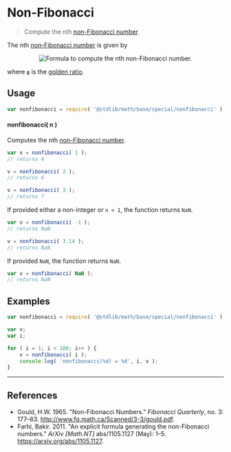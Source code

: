 # Non-Fibonacci

> Compute the nth [non-Fibonacci number][fibonacci-number].


<!-- Section to include introductory text. Make sure to keep an empty line after the intro `section` element and another before the `/section` close. -->

<section class="intro">

The nth [non-Fibonacci number][fibonacci-number] is given by

<!-- <equation class="equation" label="eq:nonfibonacci_number" align="center" raw="f(n) = \left \lfloor{ (n + 1) + \log_\varphi \biggl( \sqrt{5}( (n+1) + \log_\varphi((n+1) \sqrt{5}) ) - 5 + \tfrac{3}{n+1} \biggr) - 2 } \right \rfloor" alt="Formula to compute the nth non-Fibonacci number."> -->

<div class="equation" align="center" data-raw-text="f(n) = \left \lfloor{ (n + 1) + \log_\varphi \biggl( \sqrt{5}( (n+1) + \log_\varphi((n+1) \sqrt{5}) ) - 5 + \tfrac{3}{n+1} \biggr) - 2 } \right \rfloor" data-equation="eq:nonfibonacci_number">
    <img src="" alt="Formula to compute the nth non-Fibonacci number.">
    <br>
</div>

<!-- </equation> -->

where `φ` is the [golden ratio][golden-ratio].


</section>

<!-- /.intro -->

<!-- Package usage documentation. -->

<section class="usage">

## Usage

``` javascript
var nonfibonacci = require( '@stdlib/math/base/special/nonfibonacci' );
```

#### nonfibonacci( n )

Computes the nth [non-Fibonacci number][fibonacci-number].

``` javascript
var v = nonfibonacci( 1 );
// returns 4

v = nonfibonacci( 2 );
// returns 6

v = nonfibonacci( 3 );
// returns 7
```

If provided either a non-integer or `n < 1`, the function returns `NaN`. 

``` javascript
var v = nonfibonacci( -1 );
// returns NaN

v = nonfibonacci( 3.14 );
// returns NaN
```

If provided `NaN`, the function returns `NaN`.

``` javascript
var v = nonfibonacci( NaN );
// returns NaN
```

</section>

<!-- /.usage -->

<!-- Package usage notes. Make sure to keep an empty line after the `section` element and another before the `/section` close. -->

<section class="notes">

</section>

<!-- /.notes -->


<section class="examples">

## Examples

``` javascript
var nonfibonacci = require( '@stdlib/math/base/special/nonfibonacci' );

var v;
var i;

for ( i = 1; i < 100; i++ ) {
    v = nonfibonacci( i );
    console.log( 'nonfibonacci(%d) = %d', i, v );
}
```

</section>

<!-- /.examples -->

<!-- Section to include cited references. If references are included, add a horizontal rule *before* the section. Make sure to keep an empty line after the `section` element and another before the `/section` close. -->

---

<section class="references">

## References

* Gould, H.W. 1965. "Non-Fibonacci Numbers." *Fibonacci Quarterly*, no. 3: 177–83. <http://www.fq.math.ca/Scanned/3-3/gould.pdf>.
* Farhi, Bakir. 2011. "An explicit formula generating the non-Fibonacci numbers." *ArXiv \[Math.NT\]* abs/1105.1127 (May): 1–5. <https://arxiv.org/abs/1105.1127>.

</section>

<!-- /.references -->

<!-- Section for all links. Make sure to keep an empty line after the `section` element and another before the `/section` close. -->

<section class="links">

[fibonacci-number]: https://en.wikipedia.org/wiki/Fibonacci_number
[golden-ratio]: https://en.wikipedia.org/wiki/Golden_ratio

</section>

<!-- /.links -->
